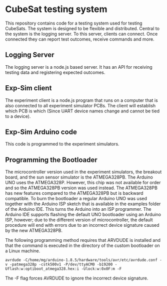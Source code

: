 # CubeSat testing system
This repository contains code for a testing system used for testing CubeSats.
The system is designed to be flexible and distributed. Central to the system is the logging server. To this server, clients can connect. Once connected they can report test outcomes, receive commands and more. 

## Logging Server
The logging server is a node.js based server. It has an API for receiving testing data and registering expected outcomes.

## Exp-Sim client
The experiment client is a node.js program that runs on a computer that is also connected to all experiment simulator PCBs. The client will establish which PCB is which (Since UART device names change and cannot be tied to a device).

## Exp-Sim Arduino code
This code is programmed to the experiment simulators.

## Programming the Bootloader
The microcontroller version used in the experiment simulators, the breakout board, and the sun sensor simulator is the ATMEGA328PB. The Arduino UNO uses the ATMEGA328P. However, this chip was not available for order and so the ATMEGA328PB version was used instead. The ATMEGA328PB has new features compared to the ATMEGA328PB but is backward compatible. To burn the bootloader a regular Arduino UNO was used together with the Arduino ISP sketch that is available in the examples folder of the Arduino IDE. This turns the Arduino into an ISP programmer. The Arduino IDE supports flashing the default UNO bootloader using an Arduino ISP, however; due to the different version of microcontroller, the default procedure will end with errors due to an incorrect device signature caused by the new ATMEGA328PB. 

The following programming method requires that ARVDUDE is installed and that the command is executed in the directory of the custom bootloader on a Linux machine.

	avrdude -C/home/mg/arduino-1.8.5/hardware/tools/avr/etc/avrdude.conf -v -patmega328p -cstk500v1 -P/dev/ttyACM0 -b19200 -Uflash:w:optiboot_atmega328.hex:i -Ulock:w:0x0F:m -F

The -F flag forces AVRDUDE to ignore the incorrect device signature.